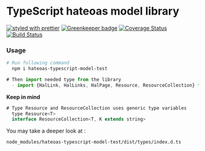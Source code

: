 # TypeScript hateoas model library 

[![styled with prettier](https://img.shields.io/badge/styled_with-prettier-ff69b4.svg)](https://github.com/prettier/prettier)
[![Greenkeeper badge](https://badges.greenkeeper.io/alexjoverm/typescript-library-starter.svg)](https://greenkeeper.io/)
[![Coverage Status](https://coveralls.io/repos/github/vladanyes/tsHallLib/badge.svg?branch=master)](https://coveralls.io/github/vladanyes/tsHallLib?branch=master)
[![Build Status](https://travis-ci.org/vladanyes/tsHallLib.svg?branch=master)](https://travis-ci.org/vladanyes/tsHallLib)

### Usage

```bash
# Run following command 
  npm i hateoas-typescript-model-test
```  
``` javascript  
# Then import needed type from the library  
  - import {HalLink, HalLinks, HalPage, Resource, ResourceCollection} from 'hateoas-typescript-model-test';
```

**Keep in mind**

```javascript
# Type Resource and ResourceCollection uses generic type variables
  type Resource<T> 
  interface ResourceCollection<T, K extends string>
```

You may take a deeper look at :
```bash
node_modules/hateoas-typescript-model-test/dist/types/index.d.ts
```
